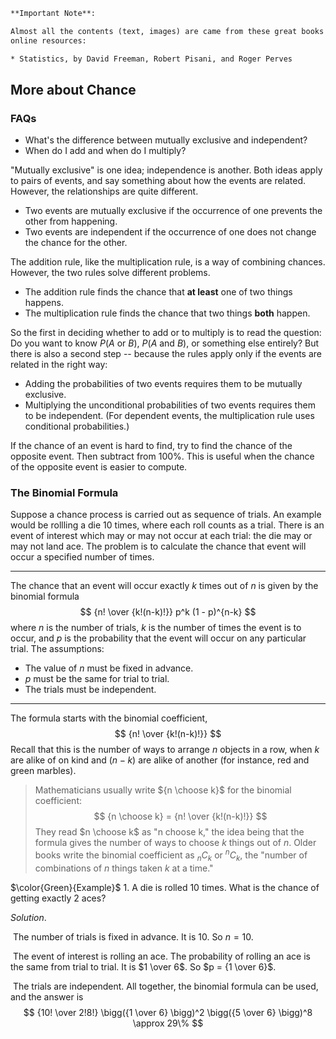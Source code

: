 
```html
**Important Note**:

Almost all the contents (text, images) are came from these great books and
online resources:

* Statistics, by David Freeman, Robert Pisani, and Roger Perves
```

## More about Chance

### FAQs

- What's the difference between mutually exclusive and independent?
- When do I add and when do I multiply?

"Mutually exclusive" is one idea; independence is another. Both ideas apply to pairs of events, and say something about how the events are related. However, the relationships are quite different.

- Two events are mutually exclusive if the occurrence of one prevents the other from happening.
- Two events are independent if the occurrence of one does not change the chance for the other.

The addition rule, like the multiplication rule, is a way of combining chances. However, the two rules solve different problems.

- The addition rule finds the chance that **at least** one of two things happens.
- The multiplication rule finds the chance that two things **both** happen.

So the first in deciding whether to add or to multiply is to read the question: Do you want to know $P(A\ \text{or}\ B)$, $P(A\ \text{and}\ B)$, or something else entirely? But there is also a second step -- because the rules apply only if the events are related in the right way:

- Adding the probabilities of two events requires them to be mutually exclusive.
- Multiplying the unconditional probabilities of two events requires them to be independent.  (For dependent events, the multiplication rule uses conditional probabilities.)

If the chance of an event is hard to find, try to find the chance of the opposite event. Then subtract from 100%. This is useful when the chance of the opposite event is easier to compute.

### The Binomial Formula

Suppose a chance process is carried out as sequence of trials. An example would be rollling a die 10 times, where each roll counts as a trial. There is an event of interest which may or may not occur at each trial: the die may or may not land ace. The problem is to calculate the chance that event will occur a specified number of times.

---

The chance that an event will occur exactly $k$ times out of $n$ is given by the binomial formula
$$
{n! \over {k!(n-k)!}} p^k (1 - p)^{n-k}
$$
where $n$ is the number of trials, $k$ is the number of times the event is to occur, and $p$ is the probability that the event will occur on any particular trial. The assumptions:

- The value of $n$ must be fixed in advance.
- $p$ must be the same for trial to trial.
- The trials must be independent.

---

The formula starts with the binomial coefficient,
$$
{n! \over {k!(n-k)!}}
$$
Recall that this is the number of ways to arrange $n$ objects in a row, when $k$ are alike of on kind and ($n - k$) are alike of another (for instance, red and green marbles).

> Mathematicians usually write ${n \choose k}$ for the binomial coefficient:
> $$
> {n \choose k} = {n! \over {k!(n-k)!}}
> $$
> They read $n \choose k$ as "n choose k," the idea being that the formula gives the number of ways to choose $k$ things out of $n$. Older books write the binomial coefficient as $_n C_k$ or $^n C_k$, the "number of combinations of $n$ things taken $k$ at a time."

$\color{Green}{Example}$ 1. A die is rolled 10 times. What is the chance of getting exactly 2 aces?

*Solution*. 

​	The number of trials is fixed in advance. It is 10. So $n = 10$.

​	The event of interest is rolling an ace. The probability of rolling an ace is the same from trial to trial. It is $1 \over 6$. So $p = {1 \over 6}$.

​	The trials are independent. All together, the binomial formula can be used, and the answer is
$$
{10! \over 2!8!} \bigg({1 \over 6} \bigg)^2 \bigg({5 \over 6} \bigg)^8 \approx 29\%
$$
​	
